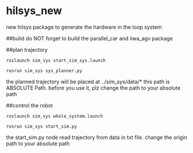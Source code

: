 # hilsys_new
new hilsys package to generate the hardware in the loop system

##bulid
do NOT forget to build the parallel_car and iiwa_agv package

##plan trajectory
```
roslaunch sim_sys start_sim_sys.launch
```
```
rosrun sim_sys sys_planner.py
```
the planned trajectory will be placed at ../sim_sys/data/*
this path is ABSOLUTE Path. before you use it, plz change the path to your absolute path

##control the robot
```
roslaunch sim_sys whole_system.launch
```
```
rosrun sim_sys start_sim.py
```
the start_sim.py node read trajectory from data in txt file.
change the origin path to your absolute path

